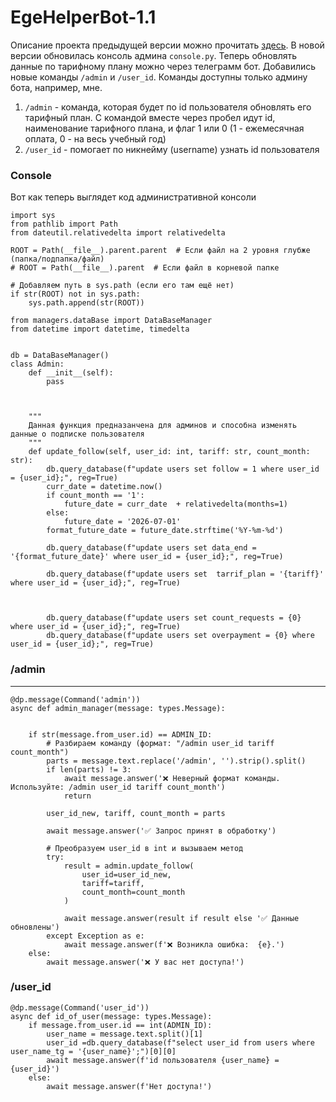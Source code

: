 # EgeHelperBot-1.1
Описание проекта предыдущей версии можно прочитать [здесь](https://github.com/roge111?tab=repositories).
В новой версии обновилась консоль админа `console.py`. Теперь обновлять данные по тарифному плану можно через телеграмм бот. Добавились новые команды `/admin` и `/user_id`. Команды доступны только админу бота, например, мне. 
1) `/admin` - команда, которая будет по id пользователя обновлять его тарифный план. С командой вместе через пробел идут id, наименование тарифного плана, и флаг 1 или 0 (1 - ежемесячная оплата, 0 - на весь учебный год)
2) `/user_id` - помогает по никнейму (username) узнать id пользователя

### Console

Вот как теперь выглядет код административной консоли

```
import sys
from pathlib import Path
from dateutil.relativedelta import relativedelta

ROOT = Path(__file__).parent.parent  # Если файл на 2 уровня глубже (папка/подпапка/файл)
# ROOT = Path(__file__).parent  # Если файл в корневой папке

# Добавляем путь в sys.path (если его там ещё нет)
if str(ROOT) not in sys.path:
    sys.path.append(str(ROOT))

from managers.dataBase import DataBaseManager
from datetime import datetime, timedelta


db = DataBaseManager()
class Admin:
    def __init__(self):
        pass

    

    """
    Данная функция предназанчена для админов и способна изменять данные о подписке пользователя
    """
    def update_follow(self, user_id: int, tariff: str, count_month: str):
        db.query_database(f"update users set follow = 1 where user_id = {user_id};", reg=True)
        curr_date = datetime.now()
        if count_month == '1':
            future_date = curr_date  + relativedelta(months=1)
        else:
            future_date = '2026-07-01'
        format_future_date = future_date.strftime('%Y-%m-%d')

        db.query_database(f"update users set data_end = '{format_future_date}' where user_id = {user_id};", reg=True)
        
        db.query_database(f"update users set  tarrif_plan = '{tariff}' where user_id = {user_id};", reg=True)
        
        
    
        db.query_database(f"update users set count_requests = {0} where user_id = {user_id};", reg=True)
        db.query_database(f"update users set overpayment = {0} where user_id = {user_id};", reg=True)

```

### /admin
---
```
@dp.message(Command('admin'))
async def admin_manager(message: types.Message):
  
    
    if str(message.from_user.id) == ADMIN_ID:
        # Разбираем команду (формат: "/admin user_id tariff count_month")
        parts = message.text.replace('/admin', '').strip().split()
        if len(parts) != 3:
            await message.answer('❌ Неверный формат команды. Используйте: /admin user_id tariff count_month')
            return
            
        user_id_new, tariff, count_month = parts
        
        await message.answer('✅ Запрос принят в обработку')
        
        # Преобразуем user_id в int и вызываем метод
        try:
            result = admin.update_follow(
                user_id=user_id_new,
                tariff=tariff,
                count_month=count_month
            )
            
            await message.answer(result if result else '✅ Данные обновлены')
        except Exception as e:
            await message.answer(f'❌ Возникла ошибка:  {e}.')
    else:
        await message.answer('❌ У вас нет доступа!')
```

### /user_id
```
@dp.message(Command('user_id'))
async def id_of_user(message: types.Message):
    if message.from_user.id == int(ADMIN_ID):
        user_name = message.text.split()[1]
        user_id =db.query_database(f"select user_id from users where user_name_tg = '{user_name}';")[0][0]
        await message.answer(f'id пользователя {user_name} = {user_id}')
    else:
        await message.answer(f'Нет доступа!')

```
